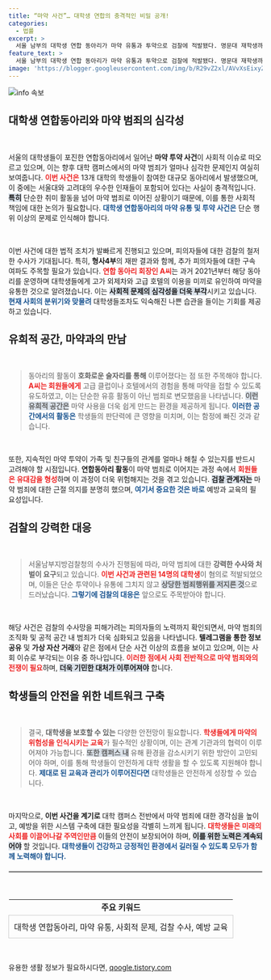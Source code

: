 ```yaml
---
title: “마약 사건”… 대학생 연합의 충격적인 비밀 공개!
categories:
  - 법률
excerpt: >
  서울 남부의 대학생 연합 동아리가 마약 유통과 투약으로 검찰에 적발됐다. 명문대 재학생까지 포함된 이들은 SNS를 통해 회원을 모집하고, 고급 호텔에서 마약을 접하게 했다. 검찰은 젊은층을 겨냥한 범죄 근절에 나선다.
feature_text: >
  서울 남부의 대학생 연합 동아리가 마약 유통과 투약으로 검찰에 적발됐다. 명문대 재학생까지 포함된 이들은 SNS를 통해 회원을 모집하고, 고급 호텔에서 마약을 접하게 했다. 검찰은 젊은층을 겨냥한 범죄 근절에 나선다.
image: 'https://blogger.googleusercontent.com/img/b/R29vZ2xl/AVvXsEixyZcFfHzMRdzZMjFBmAUKJYCLCGyLL1o632UiGVXcaFdKo_bkvkuCioo0uUKlGfBVcT3P84aROyZIXSBEx3Aw5nCQ3pTgDom1WDC4m8eifvWiAmWEEVb4x6G_l8C0QH225ldMjyaFvpxGEBGNO37VmDTDMHGhJPq73UglMfDca1-0aw/s1600/blogspot.png'
---
```


<p><img src="https://blogger.googleusercontent.com/img/b/R29vZ2xl/AVvXsEixyZcFfHzMRdzZMjFBmAUKJYCLCGyLL1o632UiGVXcaFdKo_bkvkuCioo0uUKlGfBVcT3P84aROyZIXSBEx3Aw5nCQ3pTgDom1WDC4m8eifvWiAmWEEVb4x6G_l8C0QH225ldMjyaFvpxGEBGNO37VmDTDMHGhJPq73UglMfDca1-0aw/s1600/blogspot.png" alt="info 속보" /></p>

<h2 data-ke-size="size26">대학생 연합동아리와 마약 범죄의 심각성</h2>

<p data-ke-size="size16">&nbsp;</p>

<p>서울의 대학생들이 포진한 연합동아리에서 일어난 <b>마약 투약 사건</b>이 사회적 이슈로 떠오르고 있으며, 이는 향후 대학 캠퍼스에서의 마약 범죄가 얼마나 심각한 문제인지 여실히 보여줍니다. <b><span style="color: #ee2323;">이번 사건은</span></b> 13개 대학의 학생들이 참여한 대규모 동아리에서 발생했으며, 이 중에는 서울대와 고려대의 우수한 인재들이 포함되어 있다는 사실이 충격적입니다. <b><span style="background-color: #21538527;">특히</span></b> 단순한 취미 활동을 넘어 마약 범죄로 이어진 상황이기 때문에, 이를 통한 사회적 책임에 대한 논의가 필요합니다. <b><span style="color: #1a5490;">대학생 연합동아리의 마약 유통 및 투약 사건은</span></b> 단순 행위 이상의 문제로 인식해야 합니다.</p></p>

<p data-ke-size="size16">&nbsp;</p>

<p>이번 사건에 대한 법적 조치가 발빠르게 진행되고 있으며, 피의자들에 대한 검찰의 철저한 수사가 기대됩니다. 특히, <b>형사4부</b>의 재판 결과와 함께, 추가 피의자들에 대한 구속 여파도 주목할 필요가 있습니다. <b><span style="color: #ee2323;">연합 동아리 회장인 A씨</span></b>는 과거 2021년부터 해당 동아리를 운영하며 대학생들에게 고가 외제차와 고급 호텔의 이용을 미끼로 유인하여 마약을 유통한 것으로 알려졌습니다. 이는 <b><span style="background-color: #21538527;">사회적 문제의 심각성을 더욱 부각</span></b>시키고 있습니다. <b><span style="color: #1a5490;">현재 사회의 분위기와 맞물려</span></b> 대학생들조차도 익숙해진 나쁜 습관을 들이는 기회를 제공하고 있습니다.</p></p>

<h2 data-ke-size="size26">유희적 공간, 마약과의 만남</h2>

<p data-ke-size="size16">&nbsp;</p>

<blockquote>
동아리의 활동이 <b>호화로운 술자리를 통해</b> 이루어졌다는 점 또한 주목해야 합니다. <b><span style="color: #ee2323;">A씨는 회원들에게</span></b> 고급 클럽이나 호텔에서의 경험을 통해 마약을 접할 수 있도록 유도하였고, 이는 단순한 유흥 활동이 아닌 범죄로 변모했음을 나타냅니다. <b><span style="background-color: #21538527;">이런 유희적 공간은</span></b> 마약 사용을 더욱 쉽게 만드는 환경을 제공하게 됩니다. <b><span style="color: #1a5490;">이러한 공간에서의 활동은</span></b> 학생들의 판단력에 큰 영향을 미치며, 이는 함정에 빠진 것과 같습니다.</blockquote>

<p data-ke-size="size16">&nbsp;</p>

<p>또한, 지속적인 마약 투약이 가족 및 친구들의 관계를 얼마나 해칠 수 있는지를 반드시 고려해야 할 시점입니다. <b>연합동아리 활동</b>이 마약 범죄로 이어지는 과정 속에서 <b><span style="color: #ee2323;">회원들은 유대감을 형성</span></b>하며 이 과정이 더욱 위험해지는 것을 겪고 있습니다. <b><span style="background-color: #21538527;">검찰 관계자는</span></b> 마약 범죄에 대한 근절 의지를 분명히 했으며, <b><span style="color: #1a5490;">여기서 중요한 것은 바로</span></b> 예방과 교육의 필요성입니다.</p></p>

<h2 data-ke-size="size26">검찰의 강력한 대응</h2>

<p data-ke-size="size16">&nbsp;</p>

<blockquote>
서울남부지방검찰청의 수사가 진행됨에 따라, 마약 범죄에 대한 <b>강력한 수사와 처벌이 요구</b>되고 있습니다. <b><span style="color: #ee2323;">이번 사건과 관련된 14명의 대학생</span></b>이 혐의로 적발되었으며, 이들은 단순 투약이나 유통에 그치지 않고 <b><span style="background-color: #21538527;">상당한 범죄행위를 저지른 것</span></b>으로 드러났습니다. <b><span style="color: #1a5490;">그렇기에 검찰의 대응은</span></b> 앞으로도 주목받아야 합니다.</blockquote>

<p data-ke-size="size16">&nbsp;</p>

<p>해당 사건은 검찰의 수사망을 피해가려는 피의자들의 노력까지 확인되면서, 마약 범죄의 조직화 및 공적 공간 내 범죄가 더욱 심화되고 있음을 나타냅니다. <b>텔레그램을 통한 정보 공유</b> 및 <b>가상 자산 거래</b>와 같은 점에서 단순 사건 이상의 흐름을 보이고 있으며, 이는 사회 이슈로 부각되는 이유 중 하나입니다. <b><span style="color: #ee2323;">이러한 점에서 사회 전반적으로 마약 범죄와의 전쟁이 필요</span></b>하며, <b><span style="background-color: #21538527;">더욱 기민한 대처가 이루어져야</span></b> 합니다.</p></p>

<h2 data-ke-size="size26">학생들의 안전을 위한 네트워크 구축</h2>

<p data-ke-size="size16">&nbsp;</p>

<blockquote>
결국, <b>대학생을 보호할 수 있는</b> 다양한 안전망이 필요합니다. <b><span style="color: #ee2323;">학생들에게 마약의 위험성을 인식시키는 교육</span></b>가 필수적인 상황이며, 이는 관계 기관과의 협력이 이루어져야 가능합니다. <b><span style="background-color: #21538527;">또한 캠퍼스 내</span></b> 유해 환경을 감소시키기 위한 방안이 고민되어야 하며, 이를 통해 학생들이 안전하게 대학 생활을 할 수 있도록 지원해야 합니다. <b><span style="color: #1a5490;">제대로 된 교육과 관리가 이루어진다면</span></b> 대학생들은 안전하게 성장할 수 있습니다.</blockquote>

<p data-ke-size="size16">&nbsp;</p>

<p>마지막으로, <b>이번 사건을 계기로</b> 대학 캠퍼스 전반에서 마약 범죄에 대한 경각심을 높이고, 예방을 위한 시스템 구축에 대한 필요성을 각별히 느끼게 됩니다. <b><span style="color: #ee2323;">대학생들은 미래의 사회를 이끌어나갈 주역인만큼</span></b> 이들의 안전이 보장되어야 하며, <b><span style="background-color: #21538527;">이를 위한 노력은 계속되어야</span></b> 할 것입니다. <b><span style="color: #1a5490;">대학생들이 건강하고 긍정적인 환경에서 길러질 수 있도록 모두가 함께 노력해야 합니다.</span></b></p></p>

<hr style="border: 1px solid #ccc; margin: 20px 0;">

<p data-ke-size="size16">&nbsp;</p>

<table style="width:100%; border-collapse: collapse;">
  <tr>
    <td style="text-align: center; height: 17px;"><b>주요 키워드</b></td>
  </tr>
  <tr>
    <td style="border: 1px solid #ccc; padding: 10px;">대학생 연합동아리, 마약 유통, 사회적 문제, 검찰 수사, 예방 교육</td>
  </tr>
</table>

<p data-ke-size="size16">&nbsp;</p>
유용한 생활 정보가 필요하시다면, <a href="https://qoogle.tistory.com" rel="dofollow">qoogle.tistory.com</a>


